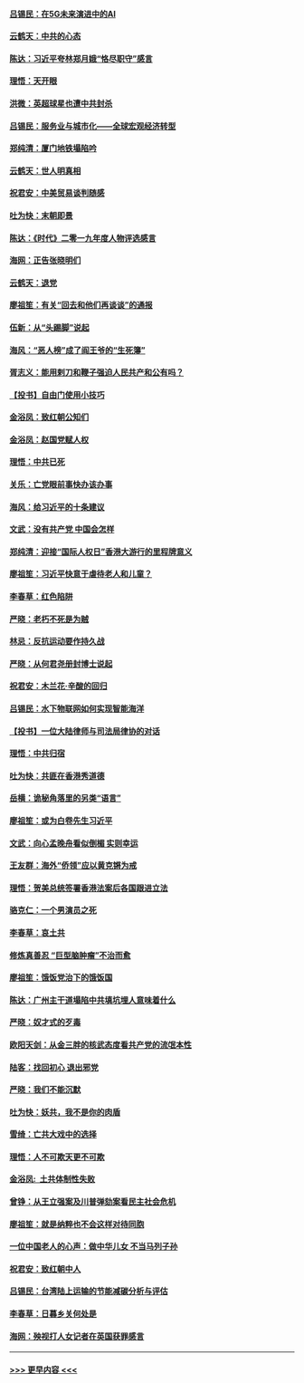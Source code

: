 #### [吕锡民：在5G未来演进中的AI](../pages/nsc993/n11730010.md?t=12182244) 
#### [云鹤天：中共的心态](../pages/nsc993/n11729906.md?t=12182244) 
#### [陈达：习近平夸林郑月娥“恪尽职守”感言](../pages/nsc993/n11729881.md?t=12182244) 
#### [理悟：天开眼](../pages/nsc993/n11729699.md?t=12182244) 
#### [洪微：英超球星也遭中共封杀](../pages/nsc993/n11727243.md?t=12182244) 
#### [吕锡民：服务业与城市化——全球宏观经济转型](../pages/nsc993/n11725845.md?t=12182244) 
#### [郑纯清：厦门地铁塌陷吟](../pages/nsc993/n11725813.md?t=12182244) 
#### [云鹤天：世人明真相](../pages/nsc993/n11725621.md?t=12182244) 
#### [祝君安：中美贸易谈判随感](../pages/nsc993/n11725609.md?t=12182244) 
#### [吐为快：末朝即景](../pages/nsc993/n11723365.md?t=12182244) 
#### [陈达：《时代》二零一九年度人物评选感言](../pages/nsc993/n11723337.md?t=12182244) 
#### [海网：正告张晓明们](../pages/nsc993/n11723228.md?t=12182244) 
#### [云鹤天：退党](../pages/nsc993/n11723056.md?t=12182244) 
#### [廖祖笙：有关“回去和他们再谈谈”的通报](../pages/nsc993/n11722442.md?t=12182244) 
#### [伍新：从“头踢脚”说起](../pages/nsc993/n11722429.md?t=12182244) 
#### [海风：“恶人榜”成了阎王爷的“生死簿”](../pages/nsc993/n11722272.md?t=12182244) 
#### [胥志义：能用剌刀和鞭子强迫人民共产和公有吗？](../pages/nsc993/n11720569.md?t=12182244) 
#### [【投书】自由门使用小技巧](../pages/nsc993/n11720180.md?t=12182244) 
#### [金浴凤：致红朝公知们](../pages/nsc993/n11720563.md?t=12182244) 
#### [金浴凤：赵国党赋人权](../pages/nsc993/n11720533.md?t=12182244) 
#### [理悟：中共已死](../pages/nsc993/n11720233.md?t=12182244) 
#### [关乐：亡党眼前事快办该办事](../pages/nsc993/n11719160.md?t=12182244) 
#### [海风：给习近平的十条建议](../pages/nsc993/n11717616.md?t=12182244) 
#### [文武：没有共产党 中国会怎样](../pages/nsc993/n11717584.md?t=12182244) 
#### [郑纯清：迎接“国际人权日”香港大游行的里程牌意义](../pages/nsc993/n11717417.md?t=12182244) 
#### [廖祖笙：习近平快意于虐待老人和儿童？](../pages/nsc993/n11715313.md?t=12182244) 
#### [李春草：红色陷阱](../pages/nsc993/n11715029.md?t=12182244) 
#### [严晓：老朽不死是为贼](../pages/nsc993/n11712910.md?t=12182244) 
#### [林忌：反抗运动要作持久战](../pages/nsc993/n11712623.md?t=12182244) 
#### [严晓：从何君尧册封博士说起](../pages/nsc993/n11712465.md?t=12182244) 
#### [祝君安：木兰花·辛酸的回归](../pages/nsc993/n11712381.md?t=12182244) 
#### [吕锡民：水下物联网如何实现智能海洋](../pages/nsc993/n11711158.md?t=12182244) 
#### [【投书】一位大陆律师与司法局律协的对话](../pages/nsc993/n11709675.md?t=12182244) 
#### [理悟：中共归宿](../pages/nsc993/n11710059.md?t=12182244) 
#### [吐为快：共匪在香港秀道德](../pages/nsc993/n11709979.md?t=12182244) 
#### [岳横：诡秘角落里的另类“语言”](../pages/nsc993/n11709792.md?t=12182244) 
#### [廖祖笙：或为白卷先生习近平](../pages/nsc993/n11708330.md?t=12182244) 
#### [文武：向心孟晚舟看似倒楣 实则幸运](../pages/nsc993/n11708236.md?t=12182244) 
#### [王友群：海外“侨领”应以黄克锵为戒](../pages/nsc993/n11706176.md?t=12182244) 
#### [理悟：贺美总统签署香港法案后各国跟进立法](../pages/nsc993/n11706853.md?t=12182244) 
#### [骆克仁：一个男演员之死](../pages/nsc993/n11706677.md?t=12182244) 
#### [李春草：哀土共](../pages/nsc993/n11706255.md?t=12182244) 
#### [修炼真善忍 “巨型脑肿瘤”不治而愈](../pages/nsc993/n11705340.md?t=12182244) 
#### [廖祖笙：饿饭党治下的饿饭国](../pages/nsc993/n11705085.md?t=12182244) 
#### [陈达：广州主干道塌陷中共填坑埋人意味着什么](../pages/nsc993/n11705046.md?t=12182244) 
#### [严晓：奴才式的歹毒](../pages/nsc993/n11704826.md?t=12182244) 
#### [欧阳天剑：从金三胖的核武态度看共产党的流氓本性](../pages/nsc993/n11702238.md?t=12182244) 
#### [陆客：找回初心 退出邪党](../pages/nsc993/n11702213.md?t=12182244) 
#### [严晓：我们不能沉默](../pages/nsc993/n11702110.md?t=12182244) 
#### [吐为快：妖共，我不是你的肉盾](../pages/nsc993/n11701366.md?t=12182244) 
#### [雪绮：亡共大戏中的选择](../pages/nsc993/n11699922.md?t=12182244) 
#### [理悟：人不可欺天更不可欺](../pages/nsc993/n11699657.md?t=12182244) 
#### [金浴凤:  土共体制性失败](../pages/nsc993/n11699361.md?t=12182244) 
#### [曾铮：从王立强案及川普弹劾案看民主社会危机](../pages/nsc993/n11699318.md?t=12182244) 
#### [廖祖笙：就是纳粹也不会这样对待同胞](../pages/nsc993/n11697658.md?t=12182244) 
#### [一位中国老人的心声：做中华儿女 不当马列子孙](../pages/nsc993/n11697525.md?t=12182244) 
#### [祝君安：致红朝中人](../pages/nsc993/n11697518.md?t=12182244) 
#### [吕锡民：台湾陆上运输的节能减碳分析与评估](../pages/nsc993/n11694983.md?t=12182244) 
#### [李春草：日暮乡关何处是](../pages/nsc993/n11694805.md?t=12182244) 
#### [海网：殃视打人女记者在英国获罪感言](../pages/nsc993/n11693832.md?t=12182244) 

----
#### [ >>> 更早内容 <<< ](../indexes/nsc993-earlier.md)
